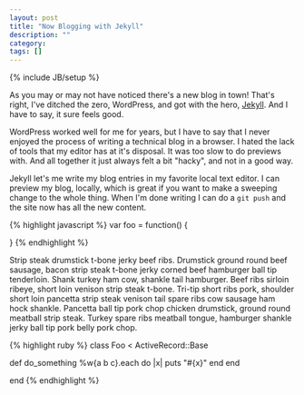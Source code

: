 ```yaml
---
layout: post
title: "Now Blogging with Jekyll"
description: ""
category: 
tags: []
---
```

{% include JB/setup %}

As you may or may not have noticed there's a new blog in town! That's right, I've ditched the zero, WordPress, and got with the hero, <a href="https://github.com/mojombo/jekyll" target="_blank">Jekyll</a>. And I have to say, it sure feels good.

WordPress worked well for me for years, but I have to say that I never enjoyed the process of writing a technical blog in a browser. I hated the lack of tools that my editor has at it's disposal. It was too slow to do previews with. And all together it just always felt a bit "hacky", and not in a good way.

Jekyll let's me write my blog entries in my favorite local text editor. I can preview my blog, locally, which is great if you want to make a sweeping change to the whole thing. When I'm done writing I can do a <code>git push</code> and the site now has all the new content.

{% highlight javascript %}
  var foo = function() {
    
  }
{% endhighlight %}

Strip steak drumstick t-bone jerky beef ribs. Drumstick ground round beef sausage, bacon strip steak t-bone jerky corned beef hamburger ball tip tenderloin. Shank turkey ham cow, shankle tail hamburger. Beef ribs sirloin ribeye, short loin venison strip steak t-bone. Tri-tip short ribs pork, shoulder short loin pancetta strip steak venison tail spare ribs cow sausage ham hock shankle. Pancetta ball tip pork chop chicken drumstick, ground round meatball strip steak. Turkey spare ribs meatball tongue, hamburger shankle jerky ball tip pork belly pork chop.

{% highlight ruby %}
class Foo < ActiveRecord::Base

  def do_something
    %w{a b c}.each do |x|
      puts "#{x}"
    end
  end

end
{% endhighlight %}
